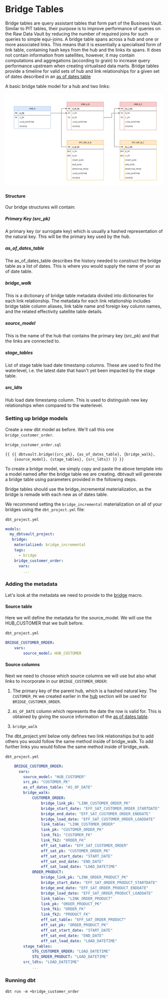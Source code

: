 # Bridge Tables

Bridge tables are query assistant tables that form part of the Business Vault. Similar to PIT tables, their purpose is
to improve performance of queries on the Raw Data Vault by reducing the number of required joins for such queries to 
simple equi-joins. A bridge table spans across a hub and one or more associated links. This means that it is essentially 
a specialised form of link table, containing hash keys from the hub and the links its spans. It does not contain 
information from satellites, however, it may contain computations and aggregations (according to grain) to increase 
query performance upstream when creating virtualised data marts. Bridge tables provide a timeline for valid sets of 
hub and link relationships for a given set of dates described in an [as of dates table](../macros.md#As-Of-Date-Table-Structures)

A basic bridge table model for a hub and two links:

![alt text](../assets/images/bridge_diagram.png "A basic bridge table model for a hub and two links")

#### Structure

Our bridge structures will contain:

##### Primary Key (src_pk)
A primary key (or surrogate key) which is usually a hashed representation of the natural key. This will be the primary 
key used by the hub.

##### as_of_dates_table 
The as_of_dates_table describes the history needed to construct the bridge table as a list of dates. This is where you 
would supply the name of your as of date table.

##### bridge_walk
This is a dictionary of bridge table metadata divided into dictionaries for each link relationship. The metadata for each 
link relationship includes bridge table column aliases, link table name and foreign key column names, and the related 
effectivity satellite table details.

##### source_model
This is the name of the hub that contains the primary key (src_pk) and that the links are connected to. 

##### stage_tables
List of stage table load date timestamp columns. These are used to find the waterlevel, i.e. the latest date that hasn't 
yet been impacted by the stage table.

##### src_ldts
Hub load date timestamp column. This is used to distinguish new key relationships when compared to the waterlevel.

### Setting up bridge models

Create a new dbt model as before. We'll call this one `bridge_customer_order`. 

`bridge_customer_order.sql`
```jinja
{{ {{ dbtvault.bridge({src_pk}, {as_of_dates_table}, {bridge_walk}, 
    {source_model}, {stage_tables}, {src_ldts}) }} }}
```

To create a bridge model, we simply copy and paste the above template into a model named after the bridge table we
are creating. dbtvault will generate a bridge table using parameters provided in the following steps.

Bridge tables should use the bridge_incremental materialization, as the bridge is remade with each new as of dates table. 

We recommend setting the `bridge_incremental` materialization on all of your bridges using the `dbt_project.yml` file:

`dbt_project.yml`
```yaml
models:
  my_dbtvault_project:
   bridge:
    materialized: bridge_incremental
    tags:
      - bridge
    bridge_customer_order:
      vars:
        ...
```

### Adding the metadata

Let's look at the metadata we need to provide to the [bridge](../macros.md#bridge) macro.

#### Source table
Here we will define the metadata for the source_model. We will use the HUB_CUSTOMER that we built before.

`dbt_project.yml`
```yaml
BRIDGE_CUSTOMER_ORDER:
    vars:
        source_model: HUB_CUSTOMER
```
#### Source columns

Next we need to choose which source columns we will use but also what links to incorporate in our `BRIDGE_CUSTOMER_ORDER`:

1. The primary key of the parent hub, which is a hashed natural key. 
The `CUSTOMER_PK` we created earlier in the [hub](tut_hubs.md) section will be used for `BRIDGE_CUSTOMER_ORDER`.

2. `AS_OF_DATE` column which represents the date the row is valid for. This is obtained by giving the source information of the [as of dates table](../macros.md#As-Of-Date-Table-Structures).

3. `bridge_walk`

The dbt_project.yml below only defines two link relationships but to add others you would follow the same method inside 
of bridge_walk. To add further links you would follow the same method inside of bridge_walk.

`dbt_project.yml`
```yaml hl_lines="5 6 7 8 9 10 11 12"
    BRIDGE_CUSTOMER_ORDER:
      vars:
        source_model: "HUB_CUSTOMER"
        src_pk: "CUSTOMER_PK"
        as_of_dates_table: "AS_OF_DATE"
        bridge_walk:
            CUSTOMER_ORDER:
                bridge_link_pk: "LINK_CUSTOMER_ORDER_PK"
                bridge_start_date: "EFF_SAT_CUSTOMER_ORDER_STARTDATE"
                bridge_end_date: "EFF_SAT_CUSTOMER_ORDER_ENDDATE"
                bridge_load_date: "EFF_SAT_CUSTOMER_ORDER_LOADDATE"
                link_table: "LINK_CUSTOMER_ORDER"
                link_pk: "CUSTOMER_ORDER_PK"
                link_fk1: "CUSTOMER_FK"
                link_fk2: "ORDER_FK"
                eff_sat_table: "EFF_SAT_CUSTOMER_ORDER"
                eff_sat_pk: "CUSTOMER_ORDER_PK"
                eff_sat_start_date: "START_DATE"
                eff_sat_end_date: "END_DATE"
                eff_sat_load_date: "LOAD_DATETIME"
            ORDER_PRODUCT:
                bridge_link_pk: "LINK_ORDER_PRODUCT_PK"
                bridge_start_date: "EFF_SAT_ORDER_PRODUCT_STARTDATE"
                bridge_end_date: "EFF_SAT_ORDER_PRODUCT_ENDDATE"
                bridge_load_date: "EFF_SAT_ORDER_PRODUCT_LOADDATE"
                link_table: "LINK_ORDER_PRODUCT"
                link_pk: "ORDER_PRODUCT_PK"
                link_fk1: "ORDER_FK"
                link_fk2: "PRODUCT_FK"
                eff_sat_table: "EFF_SAT_ORDER_PRODUCT"
                eff_sat_pk: "ORDER_PRODUCT_PK"
                eff_sat_start_date: "START_DATE"
                eff_sat_end_date: "END_DATE"
                eff_sat_load_date: "LOAD_DATETIME"
        stage_tables:
            STG_CUSTOMER_ORDER: "LOAD_DATETIME"
            STG_ORDER_PRODUCT: "LOAD_DATETIME"
        src_ldts: "LOAD_DATETIME"
            ...
```

### Running dbt

`dbt run -m +bridge_customer_order`

